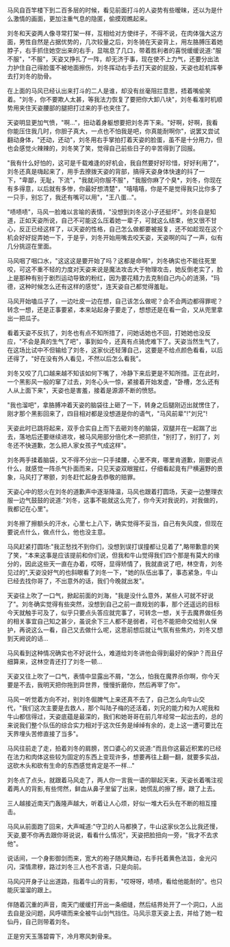 马风自百竿楼下到二百多层的时候，看见前面打斗的人姿势有些暧昧，还以为是什么激情的画面，更加注重气息的隐匿，偷摸观瞧起来。

刘冬和天姿两人像寻常打架一样，互相给对方使绊子，不得不说，在肉体强大这方面，男性自然是占据优势的，几次较量之后，刘冬骑在天姿背上，用左胳膊压着她脖子，右手抓住她空出来的右手，显喘息了几口，带着胜利者的喜悦缓缓说道:"服不服"，"不服"，天姿又挣扎了一阵，却无济于事，现在使不上力气，还要分出法力护住自己得脸蛋不被地面擦伤，刘冬挥动右手去打天姿的屁股，天姿也趁机挥拳去打刘冬的肋骨。

在上面的马风已经认出来打斗的二人是谁，却没有丝毫阻拦意思，捂着嘴偷笑着。"刘冬，你不要欺人太甚，等我法力恢复了要把你大卸八块"，刘冬看准时机顺势用夹住天姿腰部的腿把打过来的手也夹住了。

天姿明显更加气愤，"啊..."，扭动着身躯想要把刘冬弄下来。"好啊，好啊，我看你能压住我几时，你胆子真大，一点也不怕我是吧，你真能耐啊你"，说罢又尝试翻动身体，"还动，还动"，刘冬用右手掌拍打着天姿的脸蛋，虽不是十分用力，但也会感觉火辣辣的，刘冬笑了笑，觉得自己前些日子的辛苦得到了回报。

"我有什么好怕的，这可是千载难逢的好机会，我自然要好好珍惜，好好利用了"，刘冬还真是嗨起来了，用手去撩拨天姿的背部，搞得天姿身体快速的抖了一下，"卑鄙，无耻，下流"，"我就问你服不服"，"我服你麻了个臭*，刘冬，你现在有多得意，以后就有多惨，你最好想清楚"，"嘻嘻嘻，你是不是觉得我只比你多了一只手，别忘了，我还有嘴可以用"，"王八蛋..."。

"啧啧啧"，马风一脸难以言喻的表情，"没想到刘冬这小子还挺坏"。刘冬自是知道，正如天姿所说，自己不可能这么压着她一辈子，可就这么结束，他又很不甘心，反正已经这样了，以天姿的性格，自己怎么做都要被报复，还不如趁现在这个机会好好捉弄她一下，于是乎，刘冬开始用嘴去咬天姿，天姿啊的叫了一声，似有几分挑逗在里面。

马风咽了咽口水，"这这这是要开始了吗？这都是命啊"，刘冬确实也不能往死里咬，可这不重不轻的力度对天姿来说是魔法攻击大于物理攻击，她反倒老实了，脸上是那种有别于剧烈运动导致的粉红，因为要花精力去克制自己内心的涟漪，"玛德，这种时候怎么还有这样的感觉"，连天姿自己都觉得羞耻。

马风开始嗑瓜子了，一边吐皮一边在想，自己该怎么做呢？会不会两边都得罪呢？转念一想，还是正事要紧，本来站起身子要走了，想想还是在看一会，又从兜里拿出一把瓜子。

看着天姿不反抗了，刘冬也有点不知所措了，问她话她也不回，打她她也没反应，"不会是真的生气了吧"，事到如今，还真有点骑虎难下了。天姿当然生气了，在这场比试中不但输给了刘冬，这家伙还轻薄自己，这要是不给点颜色看看，以后还得了，"好在没有外人看见，不然以后怎么看我"。

刘冬又咬了几口越来越不知该如何下嘴了，冷静下来后更是不知所措。正在此时，一个黑影风一般的窜了过去，刘冬心头一惊，紧接着开始发虚，"卧槽，怎么还有人从上面下来"，天姿也是害羞，接着是源源不断的愤怒。

"我也溜吧"，拿胳膊冲着天姿的脑袋往上砸了一下，转身之后腿刚迈出就愣住了，刚才那个黑影回来了，四目相对都是没想道是你的语气，"马风前辈"!"刘兄"!

天姿此时已跳将起来，双手合实自上而下去砸刘冬的脑袋，双腿并在一起踹了出去，落地后还要继续进攻，被马风用部分倍化术一把抓住，"别打了，别打了，刘冬还不快道歉，怎么把人家女孩子气成这样"。

刘冬两手揉着脑袋，又不得不分出一只手揉腰，心里不爽，哪里肯道歉，刚要说点什么，就感觉一阵杀气扑面而来，只见天姿双眼猩红，仔细看起竟有尸横遍野的景象，马风打了寒颤，刘冬赶忙起身去恭敬的赔罪。

天姿心中的怒火在刘冬的道歉声中逐渐降温，马风也跟着打圆场，天姿一边整理衣服一边气鼓鼓的说道:"刘冬，这事不能就这么完了，你今天对我说的，对我做的，我都记在心里"。

刘冬擦了擦额头的汗水，心里七上八下，确实觉得不妥当，自己有失风度，但现在要说点什么，做点什么，他也没主意。

马风赶紧打圆场:"我正愁找不到你们，没想到误打误撞都让见着了",略带歉意的笑了笑，"本来这事是应该提前和你们说，但我和牛山觉得我们四个那是有莫大的缘分的，因此这些天一直在办着，哎呀，显得矫情了，我就直说了吧，林空青，刘冬见过的",天姿没好气的也斜眼看了刘冬一下，"她的队伍出事了，事态紧急，牛山已经去找你哥了，不出意外的话，我们今晚就出发"。

天姿往上吹了一口气，掀起前面的刘海，"我是没什么意外，某些人可就不好说了"。刘冬确实觉得有些突然，没想到自己之前一直规划的事，那个还遥远的目标今天就触手可及了，似乎只要点头答应就完事了，可转念一想，关于去魔界做任务的相关事宜自己知之甚少，虽说余下三人都不是弱者，可也不能把命交给别人保护，再说这么一看，自己又去做什么呢，这思前想后就让气氛有些焦灼，刘冬又想到天阙说的话...

马风看到这种情况确实也不好说什么，难道给刘冬讲他会得到最好的保护？而且仔细算来，这林空青还打了刘冬一顿...

天姿又往上吹了一口气，表情中显露出不屑，"怎么，怕我在魔界杀你啊，你今天要是不去，我明天把你拖到异世界，慢慢折磨你，然后再宰了你"。

马风一听觉着方向不对，别刘冬倔脾气上来还真不去了，自己怎么向牛山交代，"我们这次主要是去救人，那个叫陆子梅的还活着，刘兄的能力和为人呢我和牛山都信得过，天姿底蕴是最深的，我们和她哥哥在前几年经常一起出去的，总的来说我们整个队伍的综合实力相对于这次任务是绰绰有余的，走上这一遭可要比在天界埋头苦修直接了当多"。

马风往前走了走，拍着刘冬的肩膀，苦口婆心的又说道:"而且你这最近积累的已经在法力和肉体这些较为固定的东西上变现许多，想要再往上翻一翻，就要多实战，这砍木头和砍有生命的东西感觉肯定是不一样..."

刘冬点了点头，就跟着马风走了，两人你一言我一语的聊起天来，天姿长着嘴注视着两人的背影,有些愕然，鲜血从鼻子里留了出来，她慌乱的擦了擦，跟了上去。

三人越接近南天门轰隆声越大，听着让人心烦，好似一堆大石头在不断的相互撞击。

马风从前面跑了回来，大声喊道:"守卫的人马都换了，牛山这家伙怎么比我还慢，天姿,要不你再去跟你哥说说，看看什么情况"，天姿把脸扭向一旁，"我才不去求他"。

说话间，一个身影御剑而来，宽大的袍子随风舞动，右手托着黄色法旨，金光闪闪，深情肃穆，路过刘冬三人也不言语，只是向前。

马风闪开身子让出道路，指着牛山的背影，"哎呀呀，啧啧，看给他能耐的"。也只能灰溜溜的跟上。

伴随着沉重的声音，南天门缓缓打开出一条细缝，然后结界处开了一个洞口，人出去自是没问题，风呼啸而来全被牛山剑气挡住。马风示意天姿上去，并给了她一粒仙丹，自己则带着刘冬。

正是穷天玉落碧霄下，冷月寒风刺骨来。

